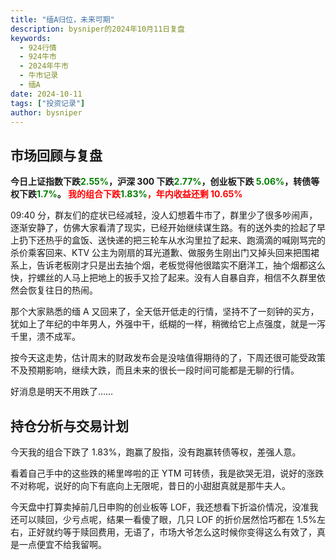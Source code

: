 ```yaml
---
title: "缅A归位，未来可期"
description: bysniper的2024年10月11日复盘
keywords:
  - 924行情
  - 924牛市
  - 2024年牛市
  - 牛市记录
  - 缅A
date: 2024-10-11
tags: ["投资记录"]
author: bysniper
---
```


## 市场回顾与复盘

**今日上证指数下跌<font color=green>2.55%</font>，沪深 300 下跌<font color=green>2.77%</font>，创业板下跌 <font color=green>5.06%</font>，转债等权下跌<font color=green>1.7%</font>。
<font color=red>我的组合下跌<font color=green>1.83%</font>，年内收益还剩 10.65%</font >**

09:40 分，群友们的症状已经减轻，没人幻想着牛市了，群里少了很多吵闹声，逐渐安静了，仿佛大家看清了现实，已经开始继续谋生路。有的送外卖的捡起了早上扔下还热乎的盒饭、送快递的把三轮车从水沟里拉了起来、跑滴滴的喊刚骂完的杀价乘客回来、KTV 公主为刚扇的耳光道歉、做服务生刚出门又掉头回来把围裙系上，告诉老板刚才只是出去抽个烟，老板觉得他很踏实不磨洋工，抽个烟都这么快，拧螺丝的人马上把地上的扳手又捡了起来。没有人自暴自弃，相信不久群里依然会恢复往日的热闹。

那个大家熟悉的缅 A 又回来了，全天低开低走的行情，坚持不了一刻钟的买方，犹如上了年纪的中年男人，外强中干，纸糊的一样，稍微给它上点强度，就是一泻千里，溃不成军。

按今天这走势，估计周末的财政发布会是没啥值得期待的了，下周还很可能受政策不及预期影响，继续大跌，而且未来的很长一段时间可能都是无聊的行情。

好消息是明天不用跌了……

## 持仓分析与交易计划

今天我的组合下跌了 1.83%，跑赢了股指，没有跑赢转债等权，差强人意。

看着自己手中的这些跌的稀里哗啦的正 YTM 可转债，我是欲哭无泪，说好的涨跌不对称呢，说好的向下有底向上无限呢，昔日的小甜甜真就是那牛夫人。

今天盘中打算卖掉前几日申购的创业板等 LOF，我还想看下折溢价情况，没准我还可以赎回，少亏点呢，结果一看傻了眼，几只 LOF 的折价居然恰巧都在 1.5%左右，正好就约等于赎回费用，无语了，市场大爷怎么这时候你变得这么有效了，真是一点便宜不给我留啊。
